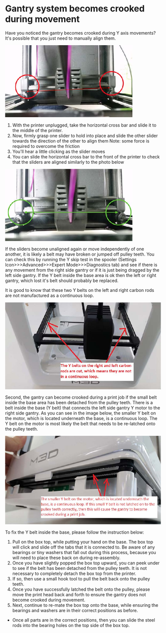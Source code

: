 # Gantry system becomes crooked during movement



Have you noticed the gantry becomes crooked during Y axis movements? It's possible that you just need to manually align them.

![](../.gitbook/assets/CG1.png)

1. With the printer unplugged, take the horizontal cross bar and slide it to the middle of the printer.
2. Now, firmly grasp one slider to hold into place and slide the other slider towards the direction of the other to align them Note: some force is required to overcome the friction
3. You'll hear a little clicking as the slider moves
4. You can slide the horizontal cross bar to the front of the printer to check that the sliders are aligned similarly to the photo below

![](../.gitbook/assets/CG2.png)

If the sliders become unaligned again or move independently of one another, it is likely a belt may have broken or jumped off pulley teeth. You can check this by running the Y skip test in the spooler \(Settings Icon&gt;&gt;&gt;Advanced&gt;&gt;&gt;Expert Mode&gt;&gt;&gt;Diagnostics tab\) and see if there is any movement from the right side gantry or if it is just being dragged by the left side gantry. If the Y belt inside the base area is ok then the left or right gantry, which lost it's belt should probably be replaced.

It is good to know that these two Y belts on the left and right carbon rods are not manufactured as a continuous loop. 

![](../.gitbook/assets/CG3.png)

Second, the gantry can become crooked during a print job if the small belt inside the base area has been detached from the pulley teeth. There is a belt inside the base \(Y belt\) that connects the left side gantry Y motor to the right side gantry. As you can see in the image below, the smaller Y belt on the motor, which is located underneath the base, is a continuous loop. The Y belt on the motor is most likely the belt that needs to be re-latched onto the pulley teeth. 

![](../.gitbook/assets/CG4.png)

To fix the Y belt inside the base, please follow the instruction below:

1. Pull on the box top, while putting your hand on the base. The box top will click and slide off the tabs that it is connected to. Be aware of any bearings or tiny washers that fall out during this process, because you will need to place these back on during re-assembly.
2. Once you have slightly popped the box top upward, you can peek under to see if the belt has been detached from the pulley teeth. It is not necessary to completely detach the box top from the printer. 
3. If so, then use a small hook tool to pull the belt back onto the pulley teeth. 
4. Once you have successfully latched the belt onto the pulley, please move the print head back and forth to ensure the gantry does not become crooked during movement. 
5. Next, continue to re-mate the box top onto the base, while ensuring the bearings and washers are in their correct positions as before. 

* Once all parts are in the correct positions, then you can slide the steel rods into the bearing holes on the top side of the box top. 

